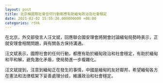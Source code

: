 ```yaml
---
layout: post
title: 北京稱國際社會任何行動都應有助緬甸政治及社會穩定
date: 2021-02-02 15:55:28.000000000 +08:00
categories: rthk
---
```


在北京，外交部發言人汪文斌，回應聯合國安理會將開會討論緬甸局勢時表示，正就安理會相關問題，與有關各方保持溝通。

汪文斌表示，國際社會的任何行動，都應有助於緬甸政治和社會穩定，有助於緬甸和平和解，避免激化矛盾，使局勢進一步複雜化。

汪文斌提到，注意到緬甸正在發生的事情，中國是緬甸的友好鄰邦，希望緬甸各方在憲法和法律框架下妥善處理分歧，維護政治和社會穩定。
